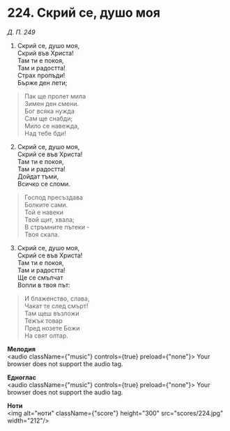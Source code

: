 # 224. Скрий се, душо моя

_Д. П. 249_

1. Скрий се, душо моя,  
Скрий във Христа!  
Там ти е покоя,  
Там и радостта!  
Страх пропъди!  
Бърже ден лети;  

> Пак ще пролет мила  
> Зимен ден смени.  
> Бог всяка нужда  
> Сам ще снабди;  
> Мило се навежда,  
> Над тебе бди!

2. Скрий се, душо моя,  
Скрий се във Христа!  
Там ти е покоя,  
Там и радостта!  
Дойдат тъми,  
Всичко се сломи.  

> Господ пресъздава  
> Болките сами.  
> Той е навеки  
> Твой щит, хвала;  
> В стръмните пътеки -  
> Твоя скала.  

3. Скрий се, душо моя,  
Скрий се във Христа!  
Там ти е покоя,  
Там и радостта!  
Ще се смълчат  
Вопли в твоя път:  

> И блаженство, слава,  
> Чакат те след смърт!  
> Там щеш възложи  
> Тежък товар  
> Пред нозете Божи  
> На свят олтар.

**Мелодия**  
<audio className={"music"} controls={true} preload={"none"}>
    <source src="mp3/224.mp3" type="audio/mpeg"/>
    Your browser does not support the audio tag.
</audio>

**Едноглас**  
<audio className={"music"} controls={true} preload={"none"}>
    <source src="transp/224.mp3" type="audio/mpeg"/>
    Your browser does not support the audio tag.
</audio>

**Ноти**  
<img alt="ноти" className={"score"} height="300" src="scores/224.jpg" width="212"/>
